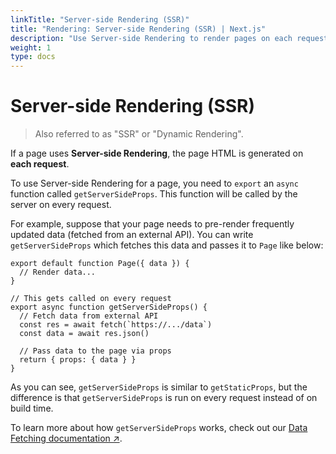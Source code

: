 ```yaml
---
linkTitle: "Server-side Rendering (SSR)"
title: "Rendering: Server-side Rendering (SSR) | Next.js"
description: "Use Server-side Rendering to render pages on each request."
weight: 1
type: docs
---
```


# Server-side Rendering (SSR)

> Also referred to as "SSR" or "Dynamic Rendering".
> 

If a page uses **Server-side Rendering**, the page HTML is generated on **each request**.

To use Server-side Rendering for a page, you need to `export` an `async` function called `getServerSideProps`. This function will be called by the server on every request.

For example, suppose that your page needs to pre-render frequently updated data (fetched from an external API). You can write `getServerSideProps` which fetches this data and passes it to `Page` like below:

```
export default function Page({ data }) {
  // Render data...
}
 
// This gets called on every request
export async function getServerSideProps() {
  // Fetch data from external API
  const res = await fetch(`https://.../data`)
  const data = await res.json()
 
  // Pass data to the page via props
  return { props: { data } }
}
```

As you can see, `getServerSideProps` is similar to `getStaticProps`, but the difference is that `getServerSideProps` is run on every request instead of on build time.

To learn more about how `getServerSideProps` works, check out our [Data Fetching documentation ↗](https://nextjs.org/docs/pages/building-your-application/data-fetching/get-server-side-props.html).
